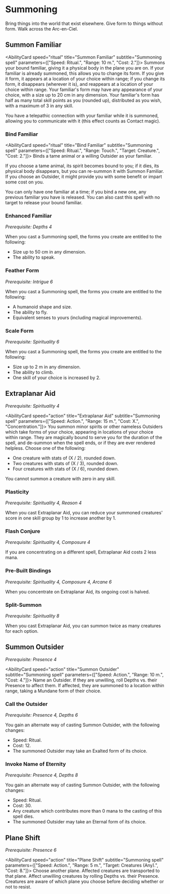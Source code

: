 # Summoning

Bring things into the world that exist elsewhere. Give form to things without form. Walk across the Arc-en-Ciel.

## Summon Familiar

<AbilityCard
speed="ritual"
title="Summon Familiar"
subtitle="Summoning spell"
parameters={["Speed: Ritual.", "Range: 10 m.", "Cost: 2."]}>
Summons your bound familiar, giving it a physical body in the plane you are on. If your familiar is already summoned, this allows you to change its form. If you give it form, it appears at a location of your choice within range; if you change its form, it disappears (wherever it is), and reappears at a location of your choice within range.
Your familiar's form may have any appearance of your choice, with a size up to 20 cm in any dimension.
Your familiar's form has half as many total skill points as you (rounded up), distributed as you wish, with a maximum of 3 in any skill.

You have a telepathic connection with your familiar while it is summoned, allowing you to communicate with it (this effect counts as Contact magic).
</AbilityCard>

### Bind Familiar

<AbilityCard
speed="ritual"
title="Bind Familiar"
subtitle="Summoning spell"
parameters={["Speed: Ritual.", "Range: Touch.", "Target: Creature.", "Cost: 2."]}>
Binds a tame animal or a willing Outsider as your familiar.

If you choose a tame animal, its spirit becomes bound to you; if it dies, its physical body disappears, but you can re-summon it with Summon Familiar.
If you choose an Outsider, it might provide you with some benefit or impart some cost on you.

You can only have one familiar at a time; if you bind a new one, any previous familiar you have is released. You can also cast this spell with no target to release your bound familiar.
</AbilityCard>

### Enhanced Familiar

_Prerequisite: Depths 4_

<AbilityCard
speed="enhancement"
title="Enhanced Familiar"
subtitle="Spell enhancement">
When you cast a Summoning spell, the forms you create are entitled to the following:

- Size up to 50 cm in any dimension.
- The ability to speak.

</AbilityCard>

### Feather Form

_Prerequisite: Intrigue 6_

<AbilityCard
speed="enhancement"
title="Feather Form"
subtitle="Spell enhancement">
When you cast a Summoning spell, the forms you create are entitled to the following:

- A humanoid shape and size.
- The ability to fly.
- Equivalent senses to yours (including magical improvements).

</AbilityCard>

### Scale Form

_Prerequisite: Spirituality 6_

<AbilityCard
speed="enhancement"
title="Scale Form"
subtitle="Spell enhancement">
When you cast a Summoning spell, the forms you create are entitled to the following:

- Size up to 2 m in any dimension.
- The ability to climb.
- One skill of your choice is increased by 2.

</AbilityCard>

## Extraplanar Aid

_Prerequisite: Spirituality 4_

<AbilityCard
speed="action"
title="Extraplanar Aid"
subtitle="Summoning spell"
parameters={["Speed: Action.", "Range: 15 m.", "Cost: X.", "Concentration."]}>
You summon minor spirits or other nameless Outsiders which take forms of your choice, appearing in locations of your choice within range.
They are magically bound to serve you for the duration of the spell, and de-summon when the spell ends, or if they are ever rendered helpless.
Choose one of the following:

- One creature with stats of (X / 2), rounded down.
- Two creatures with stats of (X / 3), rounded down.
- Four creatures with stats of (X / 6), rounded down.

You cannot summon a creature with zero in any skill.
</AbilityCard>

### Plasticity

_Prerequisite: Spirituality 4, Reason 4_

<AbilityCard
speed="enhancement"
title="Plasticity"
subtitle="Spell enhancement">
When you cast Extraplanar Aid, you can reduce your summoned creatures' score in one skill group by 1 to increase another by 1.
</AbilityCard>

### Flash Conjure

_Prerequisite: Spirituality 4, Composure 4_

<AbilityCard
speed="enhancement"
title="Flash Conjure"
subtitle="Spell enhancement">
If you are concentrating on a different spell, Extraplanar Aid costs 2 less mana.
</AbilityCard>

### Pre-Built Bindings

_Prerequisite: Spirituality 4, Composure 4, Arcane 6_

<AbilityCard
speed="enhancement"
title="Pre-Built Bindings"
subtitle="Spell enhancement">
When you concentrate on Extraplanar Aid, its ongoing cost is halved.
</AbilityCard>

### Split-Summon

_Prerequisite: Spirituality 8_

<AbilityCard
speed="enhancement"
title="Split-Summon"
subtitle="Spell enhancement">
When you cast Extraplanar Aid, you can summon twice as many creatures for each option.
</AbilityCard>

## Summon Outsider

_Prerequisite: Presence 4_

<AbilityCard
speed="action"
title="Summon Outsider"
subtitle="Summoning spell"
parameters={["Speed: Action.", "Range: 10 m.", "Cost: 4."]}>
Name an Outsider. If they are unwilling, roll Depths vs. their Presence to affect them. If affected, they are summoned to a location within range, taking a Mundane form of their choice.
</AbilityCard>

### Call the Outsider

_Prerequisite: Presence 4, Depths 6_

<AbilityCard
speed="alternate"
title="Call the Outsider"
subtitle="Alternate spell">
You gain an alternate way of casting Summon Outsider, with the following changes:

- Speed: Ritual.
- Cost: 12.
- The summoned Outsider may take an Exalted form of its choice.

</AbilityCard>

### Invoke Name of Eternity

_Prerequisite: Presence 4, Depths 8_

<AbilityCard
speed="alternate"
title="Invoke Name of Eternity"
subtitle="Alternate spell">
You gain an alternate way of casting Summon Outsider, with the following changes:

- Speed: Ritual.
- Cost: 30.
- Any creature which contributes more than 0 mana to the casting of this spell dies.
- The summoned Outsider may take an Eternal form of its choice.

</AbilityCard>

## Plane Shift

_Prerequisite: Presence 6_

<AbilityCard
speed="action"
title="Plane Shift"
subtitle="Summoning spell"
parameters={["Speed: Action.", "Range: 5 m.", "Target: Creatures (Any).", "Cost: 8."]}>
Choose another plane. Affected creatures are transported to that plane. Affect unwilling creatures by rolling Depths vs. their Presence. Creatures are aware of which plane you choose before deciding whether or not to resist.
</AbilityCard>
